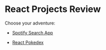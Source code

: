 # React Projects Review
Choose your adventure:

- [Spotify Search App](projects/spotify-search/README.md)

- [React Pokedex](projects/react-pokedex/project/readme.md)
